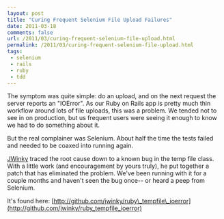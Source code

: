 ```yaml
---
layout: post
title: "Curing Frequent Selenium File Upload Failures"
date: 2011-03-18
comments: false
url: /2011/03/curing-frequent-selenium-file-upload.html
permalink: /2011/03/curing-frequent-selenium-file-upload.html
tags:
 - selenium
 - rails
 - ruby
 - tdd
---
```


The symptom was quite simple: do an upload, and on the next request the server reports an "IOError". As our Ruby on Rails app is pretty much thin workflow around lots of file uploads, this was a problem. We tended not to see in on production, but us frequent users were seeing it enough to know we had to do something about it.  
  
But the real complainer was Selenium. About half the time the tests failed and needed to be coaxed into running again.  
  
[JWinky](http://github.com/jwinky) traced the root cause down to a known bug in the temp file class. With a little work (and encouragement by yours truly), he put together a patch that has eliminated the problem. We've been running with it for a couple months and haven't seen the bug once-- or heard a peep from Selenium.  
  
It's found here: [http://github.com/jwinky/ruby\_tempfile\_ioerror](http://github.com/jwinky/ruby_tempfile_ioerror)


